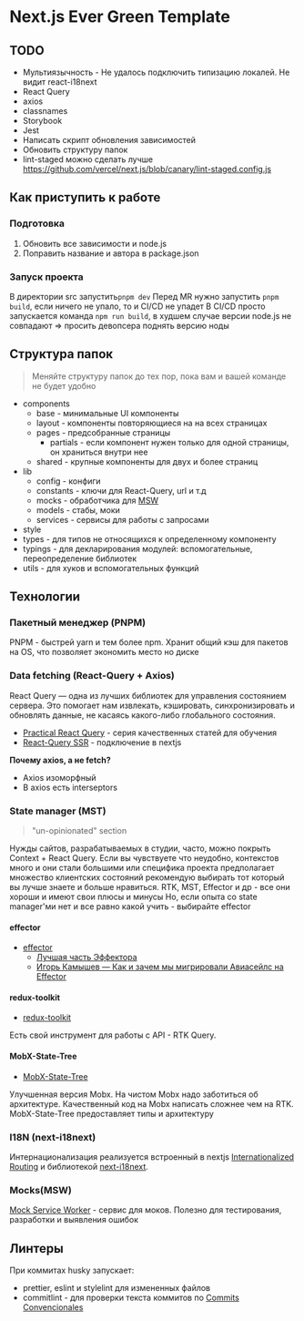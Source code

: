 # Next.js Ever Green Template

## TODO

- Мультиязычность - Не удалось подключить типизацию локалей. Не видит react-i18next
- React Query
- axios
- classnames
- Storybook
- Jest
- Написать скрипт обновления зависимостей
- Обновить структуру папок
- lint-staged можно сделать лучше <https://github.com/vercel/next.js/blob/canary/lint-staged.config.js>

## Как приступить к работе

### Подготовка

1. Обновить все зависимости и node.js
2. Поправить название и автора в package.json

### Запуск проекта

В директории src запустить`pnpm dev`
Перед MR нужно запустить `pnpm build`, если ничего не упало, то и CI/CD не упадет
В CI/CD просто запускается команда `npm run build`, в худшем случае версии node.js не совпадают => просить девопсера поднять версию ноды

## Структура папок

> Меняйте структуру папок до тех пор, пока вам и вашей команде не будет удобно

- components
    - base - минимальные UI компоненты
    - layout - компоненты повторяющиеся на на всех страницах
    - pages - предсобранные страницы
        - partials - если компонент нужен только для одной страницы, он храниться внутри нее
    - shared - крупные компоненты для двух и более страниц
- lib
    - config - конфиги
    - constants - ключи для React-Query, url и т.д
    - mocks - обработчика для [MSW](#mocksmsw)
    - models - стабы, моки
    - services - сервисы для работы с запросами
- style
- types - для типов не относящихся к определенному компоненту
- typings - для декларирования модулей: вспомогательные, переопределение библиотек
- utils - для хуков и вспомогательных функций

## Технологии

### Пакетный менеджер (PNPM)

PNPM - быстрей yarn и тем более npm. Хранит общий кэш для пакетов на OS, что позволяет экономить место но диске

### Data fetching (React-Query + Axios)

React Query — одна из лучших библиотек для управления состоянием сервера. Это помогает нам извлекать, кэшировать, синхронизировать и обновлять данные, не касаясь какого-либо глобального состояния.

- [Practical React Query](https://tkdodo.eu/blog/practical-react-query) - серия качественных статей для обучения
- [React-Query SSR](https://tanstack.com/query/v4/docs/guides/ssr) - подключение в nextjs

**Почему axios, а не fetch?**

- Axios изоморфный
- В axios есть interseptors

### State manager (MST)

> "un-opinionated" section

Нужды сайтов, разрабатываемых в студии, часто, можно покрыть Context + React Query.
Если вы чувствуете что неудобно, контекстов много и они стали большими или специфика проекта предполагает множество клиентских состояний рекомендую выбирать тот который вы лучше знаете и больше нравиться. RTK, MST, Effector и др - все они хороши и имеют свои плюсы и минусы
Но, если опыта со state manager'ми нет и все равно какой учить - выбирайте effector

#### effector

- [effector](https://mobx-state-tree.js.org/intro/welcome)
    - [Лучшая часть Эффектора](https://community.effector.dev/core/best-part-4jb1)
    - [Игорь Камышев — Как и зачем мы мигрировали Авиасейлс на Effector](https://www.youtube.com/watch?v=HYaSnVEZiFk)

#### redux-toolkit

- [redux-toolkit](https://redux-toolkit.js.org/)

Есть свой инструмент для работы c API - RTK Query.

#### MobX-State-Tree

- [MobX-State-Tree](https://mobx-state-tree.js.org/intro/welcome)

Улучшенная версия Mobx. На чистом Mobx надо заботиться об архитектуре. Качественный код на Mobx написать сложнее чем на RTK. MobX-State-Tree предоставляет типы и архитектуру

### I18N (next-i18next)

Интернационализация реализуется встроенный в nextjs [Internationalized Routing](https://nextjs.org/docs/advanced-features/i18n-routing#limits-for-the-i18n-config) и библиотекой [next-i18next](https://github.com/i18next/next-i18next).

### Mocks(MSW)

[Mock Service Worker](https://mswjs.io/) - сервис для моков. Полезно для тестирования, разработки и выявления ошибок

## Линтеры

При коммитах husky запускает:

- prettier, eslint и stylelint для измененных файлов
- commitlint - для проверки текста коммитов по [Commits Convencionales](https://www.conventionalcommits.org/es/v1.0.0-beta.3/)
